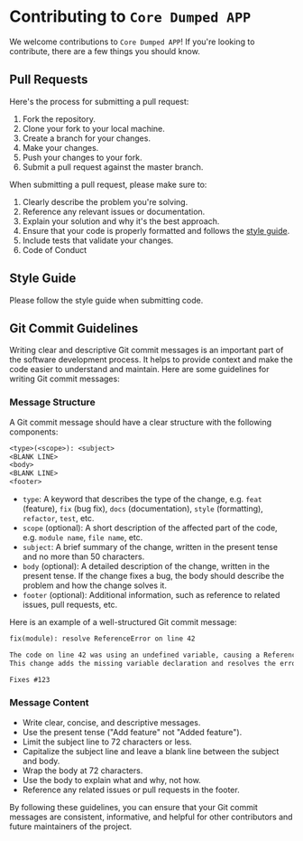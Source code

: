 # Contributing to `Core Dumped APP`

We welcome contributions to `Core Dumped APP`! If you're looking to contribute, there are a few things you should know.

## Pull Requests

Here's the process for submitting a pull request:

1. Fork the repository.
2. Clone your fork to your local machine.
3. Create a branch for your changes.
4. Make your changes.
5. Push your changes to your fork.
6. Submit a pull request against the master branch.

When submitting a pull request, please make sure to:

1. Clearly describe the problem you're solving.
2. Reference any relevant issues or documentation.
3. Explain your solution and why it's the best approach.
4. Ensure that your code is properly formatted and follows the [style guide](STYLE_GUIDE.md).
5. Include tests that validate your changes.
6. Code of Conduct

## Style Guide

Please follow the style guide when submitting code.

## Git Commit Guidelines

Writing clear and descriptive Git commit messages is an important part of the software development process. It helps to provide context and make the code easier to understand and maintain. Here are some guidelines for writing Git commit messages:

### Message Structure

A Git commit message should have a clear structure with the following components:

```txt
<type>(<scope>): <subject>
<BLANK LINE>
<body>
<BLANK LINE>
<footer>
```

- `type`: A keyword that describes the type of the change, e.g. `feat` (feature), `fix` (bug fix), `docs` (documentation), `style` (formatting), `refactor`, `test`, etc.
- `scope` (optional): A short description of the affected part of the code, e.g. `module name`, `file name`, etc.
- `subject`: A brief summary of the change, written in the present tense and no more than 50 characters.
- `body` (optional): A detailed description of the change, written in the present tense. If the change fixes a bug, the body should describe the problem and how the change solves it.
- `footer` (optional): Additional information, such as reference to related issues, pull requests, etc.

Here is an example of a well-structured Git commit message:

```txt
fix(module): resolve ReferenceError on line 42

The code on line 42 was using an undefined variable, causing a ReferenceError.
This change adds the missing variable declaration and resolves the error.

Fixes #123
```

### Message Content

- Write clear, concise, and descriptive messages.
- Use the present tense ("Add feature" not "Added feature").
- Limit the subject line to 72 characters or less.
- Capitalize the subject line and leave a blank line between the subject and body.
- Wrap the body at 72 characters.
- Use the body to explain what and why, not how.
- Reference any related issues or pull requests in the footer.

By following these guidelines, you can ensure that your Git commit messages are consistent, informative, and helpful for other contributors and future maintainers of the project.
